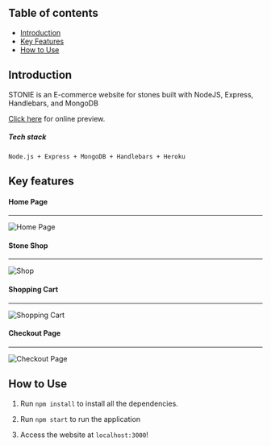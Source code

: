 ## Table of contents

- [Introduction](#introduction)
- [Key Features](#key-features)
- [How to Use](#how-to-use)


## Introduction

STONIE is an E-commerce website for stones built with NodeJS, Express, Handlebars, and MongoDB

[Click here](https://stonie.herokuapp.com/) for online preview.

##### Tech stack
``` Node.js + Express + MongoDB + Handlebars + Heroku ```

## Key features

#### Home Page
****

![Home Page](https://raw.githubusercontent.com/ambitiousbird/STONIE/master/intro/home2.png)


#### Stone Shop
****

![Shop](https://raw.githubusercontent.com/ambitiousbird/STONIE/master/intro/shop.png)


#### Shopping Cart
****

![Shopping Cart](https://raw.githubusercontent.com/ambitiousbird/STONIE/master/intro/shopping-cart.png)


#### Checkout Page
****

![Checkout Page](https://raw.githubusercontent.com/ambitiousbird/STONIE/master/intro/checkout.png)

## How to Use

1. Run `npm install` to install all the dependencies.

2. Run `npm start` to run the application

3. Access the website at `localhost:3000`!
